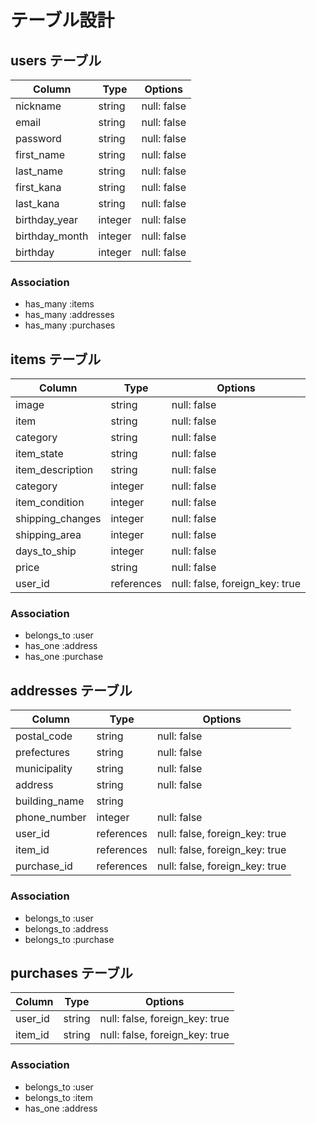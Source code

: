 # テーブル設計

## users テーブル

| Column          | Type    | Options     |
| --------------  | ------- | ----------- |
| nickname        | string  | null: false |
| email           | string  | null: false |
| password        | string  | null: false |
| first_name      | string  | null: false |
| last_name       | string  | null: false |
| first_kana      | string  | null: false |
| last_kana       | string  | null: false |
| birthday_year   | integer | null: false | 
| birthday_month  | integer | null: false |
| birthday        | integer | null: false |

### Association

- has_many :items
- has_many :addresses
- has_many :purchases

## items テーブル

| Column              | Type       | Options                        |
| ----------------    | ---------- | ------------------------------ |
| image               | string     | null: false                    |
| item                | string     | null: false                    |
| category            | string     | null: false                    |
| item_state          | string     | null: false                    |
| item_description    | string     | null: false                    |
| category            | integer    | null: false                    |
| item_condition      | integer    | null: false                    |
| shipping_changes    | integer    | null: false                    | 
| shipping_area       | integer    | null: false                    |
| days_to_ship        | integer    | null: false                    |
| price               | string     | null: false                    |
| user_id             | references | null: false, foreign_key: true |

### Association

- belongs_to :user
- has_one :address
- has_one :purchase

## addresses テーブル

| Column           | Type          | Options                        |
| -------------    | ----------    | ------------------------------ |
| postal_code      | string        | null: false                    |
| prefectures      | string        | null: false                    |
| municipality     | string        | null: false                    |
| address          | string        | null: false                    |
| building_name    | string        |                                |
| phone_number     | integer       | null: false                    |
| user_id          | references    | null: false, foreign_key: true |
| item_id          | references    | null: false, foreign_key: true | 
| purchase_id      | references    | null: false, foreign_key: true | 

### Association

- belongs_to :user
- belongs_to :address
- belongs_to :purchase

## purchases テーブル

| Column          | Type    | Options                        |
| --------------  | ------- | -----------                    |
| user_id         | string  | null: false, foreign_key: true |
| item_id         | string  | null: false, foreign_key: true |


### Association

- belongs_to :user
- belongs_to :item
- has_one :address